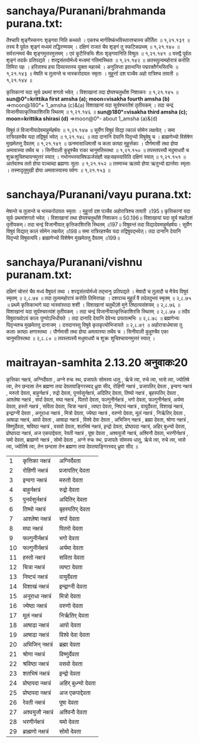 sanchaya/Puranani/brahmanda purana.txt:
======================================
तैश्चापि शृङ्गैस्सनगः शृङ्गवा निति कथ्यते । एकश्च मार्गविष्कंभविस्तारश्चास्य कीर्तितः ॥ १,२१.१३९ ॥
तस्य वै पूर्वतः शृङ्गं मध्यमं तद्धिरण्मयम् । दक्षिणं राजतं चैव शृङ्गं तु स्फटिकप्रभम् ॥ १,२१.१४० ॥
सर्वरत्नमयं चैव शृङ्गमुत्तरमुत्तमम् । एवं कूटैस्त्रिभिः शैलः शृङ्गवानिति विश्रुतः ॥ १,२१.१४१ ॥
यत्तद्वै पूर्वतः शृङ्गं तदर्कः प्रतिपद्यते । शरद्वसंतयोर्मध्ये मध्यमां गतिमास्थितः ॥ १,२१.१४२ ॥
अतस्तुल्यमहोरात्रं करोति तिमिरा पहः । हरिताश्च हया दिव्यास्तस्य युक्ता महारथे ।
अनुलिप्ता इवाभान्ति पद्मरक्तैर्गभस्तिभिः ॥ १,२१.१४३ ॥
  मेषति च तुलान्ते च भास्करोदयतः स्मृताः । मुहूर्त्ता दश पञ्चैव अहो रात्रिश्च तावती ॥ १,२१.१४४ ॥

  कृत्तिकानां यदा सूर्यः प्रथमां शगतो भवेत् । विशाखानां तदा ज्ञेयश्चतुर्थांश निशाकरः ॥ १,२१.१४५ ॥ 
  **sun@0°=krittika first amsha (a); moon=visakha fourth amsha (b)**  =>moon@180°+ 1_amsha  (c)&(a)
  विशाखानां यदा सूर्यश्चरतेंशं तृतीयकम् । तदा चन्द्रं विजानीयात्कृत्तिकाशिरसि स्थितम् ॥ १,२१.१४६ ॥ 
  **sun@180°=visakha third amsha (c); moon=krittika shirasi (d)** =>moon@0°- about 1_amsha (a)&(d)

  विषुवं तं विजानीयादेवमाहुर्महर्षयः ॥ १,२१.१४७ ॥
  सूर्येण विषुवं विद्या त्कालं सोमेन लक्षयेत् । समा रात्रिरहश्चैव यदा तद्विषुवं भवेत् ॥ १,२१.१४८ ॥
  तदा दानानि देयानि पितृभ्यो विषुवेषु च । ब्राह्मणेभ्यो विशेषेण मुखमेतत्तु दैवतम् ॥ १,२१.१४९ ॥
ऊनमासाधिमासौ च कला काष्ठा मुहूर्त्तकाः । पौर्णमासी तथा ज्ञेया अमावास्या तथैव च ।
सिनीवाली कुहूश्चैव राका चानुमतिस्तथा ॥ १,२१.१५० ॥
तपस्तपस्यौ मदुमाधवौ च शुक्रःशुचिश्चायनमुत्तरं स्यात् । नभोनभस्याविषऊर्जसंज्ञौ सहःसहस्याविति दक्षिणं स्यात् ॥ १,२१.१५१ ॥
आर्तवाश्च ततो ज्ञेया पञ्चाब्दा ब्रह्मणाः सुताः ॥ १,२१.१५२ ॥
तस्माच्च ऋतवो ज्ञेया ऋतुभ्यो ह्यार्त्तवाः स्मृताः । तस्मादृतुमुखी ज्ञेया अमावास्यास्य पर्वणः ॥ १,२१.१५३ ॥

sanchaya/Puranani/vayu purana.txt:
======================================
  मेषान्ते च तुलान्ते च भास्करोदयतः स्मृताः । मुहूर्त्ता दश पञ्चैव अहोरात्रिश्च तावती ॥195॥
  कृत्तिकानां यदा सूर्यः प्रथमांशगतो भवेत् । विशाखानां तथा ज्ञेयश्चतुर्थांशे निशाकरः॥ 50.196॥
  विशाखायां यदा सूर्य श्च्रतेंऽशं तृतीयकम्। तदा चन्द्रं विजानीयात् कृत्तिकाशिरसि स्थितम् ॥197॥
  विषुवन्तं तदा विद्यादेवमाहुर्महर्षयः। सूर्येण विषुवं विद्यात् कालं सोमेन लक्षयेत् ॥198॥
  समा रात्रिरहश्चैव यदा तद्विषुवद्भवेत्। तदा दानानि देयानि पितृभ्यो विषुवत्यपि। ब्राह्मणेभ्यो विशेषेण मुखमेतत्तु दैवतम् ॥199॥
 

sanchaya/Puranani/vishnu puranam.txt:
======================================
दक्षिणं चोत्तरं चैव मध्यं वैषुवतं तथा  । शरद्वसंतयोर्मध्ये तद्भानुः प्रतिपद्यते  । 
  मेषादौ च तुलादौ च मैत्रेय विषुवं स्मृतम्  ॥ २,८.७४ ॥
  तदा तुल्यमहोरात्रं करोति तिमिरापहः  । दशपञ्च मुहूर्तं वै तदेतदुभयं स्मृतम्  ॥ २,८.७५ ॥
  प्रथमे कृत्तिकाभागे यदा भास्वांस्तदा शशी  । विशाखानां चतुर्थेऽंशे मुने तिष्ठत्यसंशयम्  ॥ २,८.७६ ॥
  विशाखानां यदा सूर्यश्चरत्यंशं तृतीयकम्  । तदा चन्द्रं विजानीयात्कृत्तिकाशिरसि स्थितम्  ॥ २,८.७७ ॥
  तदैव विषुवाख्योऽयं कालः पुण्योऽभिधीयते  । तदा दानादि देयानि देवेभ्यः प्रयतात्मभिः  ॥ २,८.७८ ॥
  ब्रह्मणेभ्यः पितृभ्यश्च मुखमेतत्तु दानाजम्  । दत्तदानस्तु विषुवे कृतकृत्योभिजायते  ॥ २,८.७९ ॥
अहोरात्रार्धमासा तु कलाः काष्ठाः क्षणास्तथा  । पौर्णमासी तथा ज्ञेया अमावास्या तथैव च  । सिनीवाली कुहूश्चैव एका चानुमतिस्तथा  ॥ २,८.८० ॥
तपस्तपस्यै मधुमाधवौ च शुक्रः शुचिश्चायनमुत्तरं स्यात् ।

# maitrayan-samhita 2.13.20 अनुवाकः20 

कृत्तिका नक्षत्रं, अग्निर्देवता , अग्ने रुचः स्थ, प्रजापतेः सोमस्य धातु , र्ऋचे त्वा, रुचे त्वा, भासे त्वा, ज्योतिषे त्वा, तेन छन्दसा तेन ब्रह्मणा तया देवतयाङ्गिरस्वद् ध्रुवा सीद, रोहिणी नक्षत्रं , प्रजापतिर् देवता , इन्वगा नक्षत्रं , मरुतो देवता, बाहुर्नक्षत्रं , रुद्रो देवता, पुनर्वसुर्नक्षत्रं, अदितिर् देवता, तिष्यो नक्षत्रं , बृहस्पतिर् देवता , आश्लेषा नक्षत्रं , सर्पा देवता, मघा नक्षत्रं , पितरो देवता, फल्गुनीर्नक्षत्रं , भगो देवता, फल्गुनीर्नक्षत्रं, अर्यमा देवता, हस्तो नक्षत्रं , सविता देवता, चित्रा नक्षत्रं , त्वष्टा देवता, निष्ट्यं नक्षत्रं , वायुर्देवता, विशाखं नक्षत्रं, इन्द्राग्नी देवता , अनूराधा नक्षत्रं , मित्रो देवता, ज्येष्ठा नक्षत्रं , वरुणो देवता, मूलं नक्षत्रं , निर्ऋतिर् देवता , आषाढा नक्षत्रं, आपो देवता , आषाढा नक्षत्रं , विश्वे देवा देवता , अभिजिन् नक्षत्रं , ब्रह्मा देवता, श्रोणा नक्षत्रं , विष्णुर्देवता, श्रविष्ठा नक्षत्रं , वसवो देवता, शतभिषं नक्षत्रं, इन्द्रो देवता, प्रोष्ठपदा नक्षत्रं, अहिर् बुध्न्यो देवता, प्रोष्ठपदा नक्षत्रं, अज एकपाद्देवता, रेवती नक्षत्रं , पूषा देवता , अश्वयुजौ नक्षत्रं, अश्विनौ देवता, भरणीर्नक्षत्रं , यमो देवता, ब्राह्मणो नक्षत्रं , सोमो देवता , अग्ने रुचः स्थ, प्रजापतेः सोमस्य धातु, र्ऋचे त्वा, रुचे त्वा, भासे त्वा, ज्योतिषे त्वा, तेन छन्दसा तेन ब्रह्मणा तया देवतयाङ्गिरस्वद् ध्रुवा सीद ॥

||||
|---|---|---|
1|कृत्तिका नक्षत्रं| अग्निर्देवता 
2|रोहिणी नक्षत्रं | प्रजापतिर् देवता 
3|इन्वगा नक्षत्रं | मरुतो देवता
4|बाहुर्नक्षत्रं | रुद्रो देवता
5|पुनर्वसुर्नक्षत्रं| अदितिर् देवता
6|तिष्यो नक्षत्रं | बृहस्पतिर् देवता 
7|आश्लेषा नक्षत्रं | सर्पा देवता
8|मघा नक्षत्रं | पितरो देवता
9|फल्गुनीर्नक्षत्रं | भगो देवता
10|फल्गुनीर्नक्षत्रं| अर्यमा देवता
11|हस्तो नक्षत्रं | सविता देवता
12|चित्रा नक्षत्रं | त्वष्टा देवता
13|निष्ट्यं नक्षत्रं | वायुर्देवता
14|विशाखं नक्षत्रं| इन्द्राग्नी देवता 
15|अनूराधा नक्षत्रं | मित्रो देवता
16|ज्येष्ठा नक्षत्रं | वरुणो देवता
17|मूलं नक्षत्रं | निर्ऋतिर् देवता 
18|आषाढा नक्षत्रं| आपो देवता 
19|आषाढा नक्षत्रं | विश्वे देवा देवता 
20|अभिजिन् नक्षत्रं | ब्रह्मा देवता
21|श्रोणा नक्षत्रं | विष्णुर्देवता
22|श्रविष्ठा नक्षत्रं | वसवो देवता
23|शतभिषं नक्षत्रं| इन्द्रो देवता
24|प्रोष्ठपदा नक्षत्रं| अहिर् बुध्न्यो देवता
25|प्रोष्ठपदा नक्षत्रं| अज एकपाद्देवता
26|रेवती नक्षत्रं | पूषा देवता 
27|अश्वयुजौ नक्षत्रं| अश्विनौ देवता
28|भरणीर्नक्षत्रं | यमो देवता
29|ब्राह्मणो नक्षत्रं | सोमो देवता 